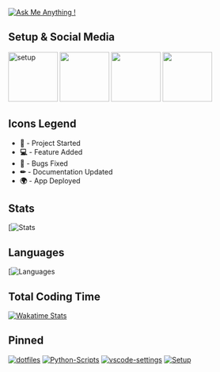 [![Ask Me Anything !](https://img.shields.io/badge/Ask%20me-anything-1abc9c.svg)](https://GitHub.com/GabrielCrackPro/ama)

## Setup & Social Media

<a href="https://github.com/GabrielCrackPro/Setup" title="Setup" target="blank"><img src="https://cdn3.iconfinder.com/data/icons/roles-computer-it/128/front-end_developer-2-512.png" height="100" width="auto" alt="setup"></a>
<a href="http://twitter.com/gabrielvr01" target="blank" title="Twitter"><img src="https://1000logos.net/wp-content/uploads/2017/06/Twitter-Logo.png" height="100" width="auto"></a>
<a href="http://reddit.com/gabrielvr01" target="blank" title="Reddit"><img src="https://logodownload.org/wp-content/uploads/2018/02/reddit-logo-16.png" height="100" width="auto"></a>
<a href="http://gabrielvdev.surge.sh" target="blank" title="Portfolio"><img src="http://gabrielvdev.surge.sh/img/logo.png" height="100" width="auto"></a>

## Icons Legend

- **🎉** - Project Started
- **💻** - Feature Added
- **🔧** - Bugs Fixed
- **✏** - Documentation Updated
- **🌍** - App Deployed

## Stats

[![ Stats](https://github-readme-stats.vercel.app/api?username=GabrielCrackPro&show_icons=true&theme=dark&custom_title=Stats)

## Languages

[![Languages ](https://github-readme-stats.vercel.app/api/top-langs/?username=GabrielCrackPro&hide=html&theme=dark&layout=compact&custom_title=Languages)

## Total Coding Time

[![Wakatime Stats](https://github-readme-stats.vercel.app/api/wakatime?username=gabrielvr01&theme=dark&layout=compact&range=all_time&custom_title=Total%20Coding%20Time&hide=html)](https://github.com/anuraghazra/github-readme-stats)

## Pinned

[![dotfiles](https://github-readme-stats.vercel.app/api/pin/?username=GabrielCrackPro&repo=dotfiles&theme=dark)](https://github.com/GabrielCrackPro/ddotfiles)
[![Python-Scripts](https://github-readme-stats.vercel.app/api/pin/?username=GabrielCrackPro&repo=python-scripts&theme=dark)](https://github.com/GabrielCrackPro/python-scripts)
[![vscode-settings](https://github-readme-stats.vercel.app/api/pin/?username=GabrielCrackPro&repo=vscode-settings&theme=dark)](https://github.com/GabrielCrackPro/vscode-settings)
[![Setup](https://github-readme-stats.vercel.app/api/pin/?username=GabrielCrackPro&repo=Setup&theme=dark)](https://github.com/GabrielCrackPro/Setup)
